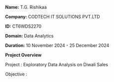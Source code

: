 **Name:** T.G. Rishikaa

**Company:** CODTECH IT SOLUTIONS PVT.LTD

**ID:** CT6WDS2270

**Domain:** Data Analytics

**Duration:** 10 November 2024 - 25 December 2024


**Project Overview**

Project : Exploratory Data Analysis on Diwali Sales

Objective : 

